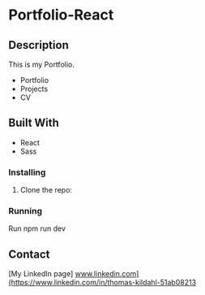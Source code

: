 # Portfolio-React

## Description

This is my Portfolio.


- Portfolio
- Projects
- CV


## Built With

- React
- Sass


### Installing


1. Clone the repo:



### Running

Run npm run dev

## Contact

[My LinkedIn page]
www.linkedin.com](https://www.linkedin.com/in/thomas-kildahl-51ab08213
